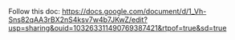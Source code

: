 Follow this doc:
https://docs.google.com/document/d/1_Vh-Sns82qAA3rBX2nS4ksv7w4b7JKwZ/edit?usp=sharing&ouid=103263311490769387421&rtpof=true&sd=true
